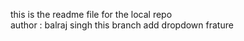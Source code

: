 this is the readme file for the local repo
<br>
author : balraj singh
this branch add dropdown frature
